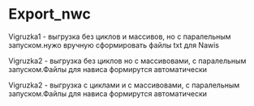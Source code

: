 # Export_nwc
Vigruzka1 - выгрузка без циклов и массивов, но с паралельным запуском.нужо вручную сформировать файлы txt для Nawis

Vigruzka2 - выгрузка без циклов но с массивовами, с паралельным запуском.Файлы для нависа формирутся автоматически

Vigruzka2 - выгрузка с циклами и с массивовами, с паралельным запуском.Файлы для нависа формирутся автоматически
